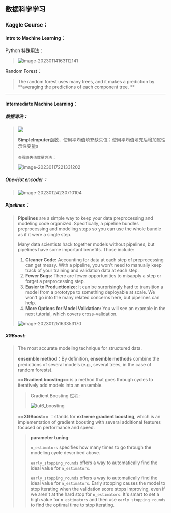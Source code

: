 ## 数据科学学习

### Kaggle Course：

#### Intro to Machine Learning：

Python 特殊用法：

> ![image-20230114163112141](C:\Users\ROG\AppData\Roaming\Typora\typora-user-images\image-20230114163112141.png)

Random Forest：

> The random forest uses many trees, and it makes a prediction by **averaging the predictions of each component tree. **

---

#### Intermediate Machine Learning：

##### 数据清洗：

> ![](C:\Users\ROG\AppData\Roaming\Typora\typora-user-images\image-20230117213328669.png)
>
> **SimpleImputer**函数，使用平均值填充缺失值；使用平均值填充后增加属性示性变量s
>
> `查看缺失值数量方法`：
>
> ![image-20230117221331202](C:\Users\ROG\AppData\Roaming\Typora\typora-user-images\image-20230117221331202.png)

##### **One-Hot encoder**：

> ![image-20230124230710104](C:\Users\ROG\AppData\Roaming\Typora\typora-user-images\image-20230124230710104.png)

##### ***Pipelines***：

> **Pipelines** are a simple way to keep your data preprocessing and modeling code organized. Specifically, a pipeline bundles preprocessing and modeling steps so you can use the whole bundle as if it were a single step.
>
> Many data scientists hack together models without pipelines, but pipelines have some important benefits. Those include:
>
> 1. **Cleaner Code:** Accounting for data at each step of preprocessing can get messy. With a pipeline, you won't need to manually keep track of your training and validation data at each step.
> 2. **Fewer Bugs:** There are fewer opportunities to misapply a step or forget a preprocessing step.
> 3. **Easier to Productionize:** It can be surprisingly hard to transition a model from a prototype to something deployable at scale. We won't go into the many related concerns here, but pipelines can help.
> 4. **More Options for Model Validation:** You will see an example in the next tutorial, which covers cross-validation.
>
> ![image-20230125163353170](C:\Users\ROG\AppData\Roaming\Typora\typora-user-images\image-20230125163353170.png)

##### XGBoost:

>The most accurate modeling technique for structured data.
>
>**ensemble method**：By definition, **ensemble methods** combine the predictions of several models (e.g., several trees, in the case of random forests).
>
>==**Gradient boosting**== is a method that goes through cycles to iteratively add models into an ensemble.
>
>> Gradient Boosting 过程:
>>
>> ![tut6_boosting](https://i.imgur.com/MvCGENh.png)
>
> ==**XGBoost**== ：stands for **extreme gradient boosting**, which is an implementation of gradient boosting with several additional features focused on performance and speed. 
>
>> **parameter tuning**:
>>
>> `n_estimators` specifies how many times to go through the modeling cycle described above. 
>>
>> `early_stopping_rounds` offers a way to automatically find the ideal value for `n_estimators`. 
>>
>> `early_stopping_rounds` offers a way to automatically find the ideal value for `n_estimators`. Early stopping causes the model to stop iterating when the validation score stops improving, even if we aren't at the hard stop for `n_estimators`. It's smart to set a high value for `n_estimators` and then use `early_stopping_rounds` to find the optimal time to stop iterating.
